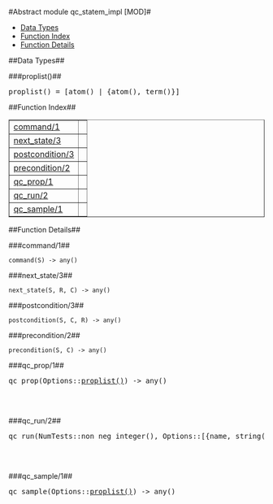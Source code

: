 

#Abstract module qc_statem_impl [MOD]#
* [Data Types](#types)
* [Function Index](#index)
* [Function Details](#functions)



<a name="types"></a>

##Data Types##




###<a name="type-proplist">proplist()</a>##



<pre>proplist() = [atom() | {atom(), term()}]</pre>
<a name="index"></a>

##Function Index##


<table width="100%" border="1" cellspacing="0" cellpadding="2" summary="function index"><tr><td valign="top"><a href="#command-1">command/1</a></td><td></td></tr><tr><td valign="top"><a href="#next_state-3">next_state/3</a></td><td></td></tr><tr><td valign="top"><a href="#postcondition-3">postcondition/3</a></td><td></td></tr><tr><td valign="top"><a href="#precondition-2">precondition/2</a></td><td></td></tr><tr><td valign="top"><a href="#qc_prop-1">qc_prop/1</a></td><td></td></tr><tr><td valign="top"><a href="#qc_run-2">qc_run/2</a></td><td></td></tr><tr><td valign="top"><a href="#qc_sample-1">qc_sample/1</a></td><td></td></tr></table>


<a name="functions"></a>

##Function Details##

<a name="command-1"></a>

###command/1##


`command(S) -> any()`

<a name="next_state-3"></a>

###next_state/3##


`next_state(S, R, C) -> any()`

<a name="postcondition-3"></a>

###postcondition/3##


`postcondition(S, C, R) -> any()`

<a name="precondition-2"></a>

###precondition/2##


`precondition(S, C) -> any()`

<a name="qc_prop-1"></a>

###qc_prop/1##


<pre>qc_prop(Options::<a href="#type-proplist">proplist()</a>) -> any()</pre>
<br></br>


<a name="qc_run-2"></a>

###qc_run/2##


<pre>qc_run(NumTests::non_neg_integer(), Options::[{name, string()} | cover | {cover, [module()]} | parallel | noshrink | {sometimes, pos_integer()} | {timeout, timeout()} | any()]) -&gt; boolean()</pre>
<br></br>


<a name="qc_sample-1"></a>

###qc_sample/1##


<pre>qc_sample(Options::<a href="#type-proplist">proplist()</a>) -> any()</pre>
<br></br>


